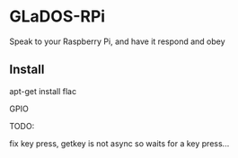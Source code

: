 GLaDOS-RPi
==========

Speak to your Raspberry Pi, and have it respond and obey


Install
-------

apt-get install flac

GPIO

TODO:

fix key press, getkey is not async so waits for a key press...
